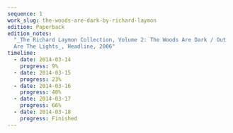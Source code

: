 ```yaml
---
sequence: 1
work_slug: the-woods-are-dark-by-richard-laymon
edition: Paperback
edition_notes:
  "_The Richard Laymon Collection, Volume 2: The Woods Are Dark / Out
  Are The Lights_, Headline, 2006"
timeline:
  - date: 2014-03-14
    progress: 9%
  - date: 2014-03-15
    progress: 23%
  - date: 2014-03-16
    progress: 40%
  - date: 2014-03-17
    progress: 66%
  - date: 2014-03-18
    progress: Finished
---
```

